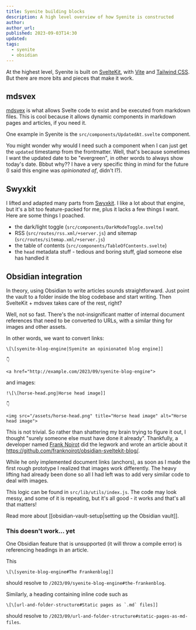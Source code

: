 ```yaml
---
title: Syenite building blocks
description: A high level overview of how Syenite is constructed
author:
author_url:
published: 2023-09-03T14:30
updated: 
tags:
  - syenite
  - obsidian
---
```


At the highest level, Syenite is built on [SvelteKit](https://kit.svelte.dev/), with [Vite](https://vitejs.dev/) and [Tailwind CSS](https://tailwindcss.com/). But there are  more bits and pieces that make it work.

## mdsvex

[mdsvex](https://mdsvex.com/) is what allows Svelte code to exist and be executed from markdown files. This is cool because it allows dynamic components in markdown pages and articles, if you need it.

One example in Syenite is the `src/components/UpdatedAt.svelte` component.

You might wonder why would I need such a component when I can just get the `updated` timestamp from the frontmatter. Well, that's because sometimes I want the updated date to be "evergreen", in other words to always show today's date. Bbbut why?? I have a very specific thing in mind for the future (I said this engine was *opinionated af*, didn't I?).

## Swyxkit

I lifted and adapted many parts from [Swyxkit](https://www.swyx.io/). I like a lot about that engine, but it's a bit too feature-packed for me, plus it lacks a few things I want. Here are some things I poached.

- the dark/light toggle (`src/components/DarkModeToggle.svelte`)
- RSS (`src/routes/rss.xml/+server.js`) and sitemap (`src/routes/sitemap.xml/+server.js`)
- the table of contents (`src/components/TableOfContents.svelte`)
- the `head` metadata stuff - tedious and boring stuff, glad someone else has handled it

## Obsidian integration

In theory, using Obsidian to write articles sounds straightforward. Just point the vault to a folder inside the blog codebase and start writing. Then SvelteKit + mdsvex takes care of the rest, right?

Well, not so fast. There's the not-insignificant matter of internal document references that need to be converted to URLs, with a similar thing for images and other assets.

In other words, we want to convert links:

```
\[\[syenite-blog-engine|Syenite an opinionated blog engine]]

👇

<a href="http://example.com/2023/09/syenite-blog-engine">
```

and images:

```
!\[\[horse-head.png|Horse head image]]

👇

<img src="/assets/horse-head.png" title="Horse head image" alt="Horse head image">
```

This is not trivial. So rather than shattering my brain trying to figure it out, I thought "surely someone else must have done it already". Thankfully, a developer named [Frank Noirot](https://franknoirot.co/) did the legwork and wrote an article about it https://github.com/franknoirot/obsidian-sveltekit-blog/.

While he only implemented document links (anchors), as soon as I made the first rough prototype I realized that images work differently. The heavy lifting had already been done so all I had left was to add very similar code to deal with images.

This logic can be found in `src/lib/utils/index.js`. The code may look messy, and some of it is repeating, but it's all good - it works and that's all that matters!

Read more about [[obsidian-vault-setup|setting up the Obsidian vault]].

### This doesn't work... yet

One Obsidian feature that is unsupported (it will throw a compile error) is referencing headings in an article.

This

```
\[\[syenite-blog-engine#The Frankenblog]]
```

should resolve to `/2023/09/syenite-blog-engine#the-frankenblog`.

Similarly, a heading containing inline code such as

```
\[\[url-and-folder-structure#Static pages as `.md` files]]
```

should resolve to `/2023/09/url-and-folder-structure#static-pages-as-md-files`.
